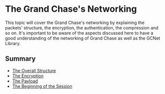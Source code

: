 # **The Grand Chase's Networking**
This topic will cover the Grand Chase's networking by explaining the packets' structure, the encryption, the authentication, the compression and so on. It's important to be aware of the aspects discussed here to have a good understanding of the networking of Grand Chase as well as the GCNet Library.
## Summary
* [The Overall Structure](./The%20Overall%20Structure.md#the-overall-structure)
* [The Encryption](./The%20Encryption.md#the-encryption)
* [The Payload](./The%20Payload.md#the-payload)
* [The Beginning of the Session](./The%20Beginning%20of%20the%20Session.md#the-beginning-of-the-session)
